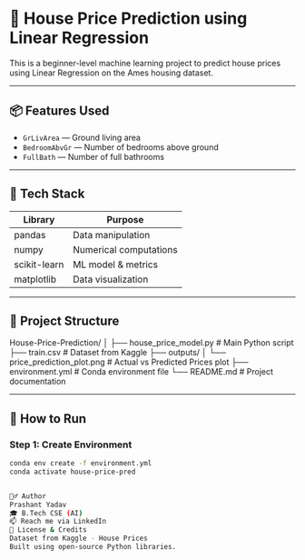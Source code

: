 # 🏡 House Price Prediction using Linear Regression

This is a beginner-level machine learning project to predict house prices using Linear Regression on the Ames housing dataset.

---

## 📦 Features Used
- `GrLivArea` — Ground living area
- `BedroomAbvGr` — Number of bedrooms above ground
- `FullBath` — Number of full bathrooms

---

## 🔧 Tech Stack

| Library       | Purpose                      |
|---------------|------------------------------|
| pandas        | Data manipulation            |
| numpy         | Numerical computations       |
| scikit-learn  | ML model & metrics           |
| matplotlib    | Data visualization           |

---

## 📂 Project Structure


House-Price-Prediction/
│
├── house_price_model.py # Main Python script
├── train.csv # Dataset from Kaggle
├── outputs/
│ └── price_prediction_plot.png # Actual vs Predicted Prices plot
├── environment.yml # Conda environment file
└── README.md # Project documentation


---

## 🚀 How to Run

### Step 1: Create Environment

```bash
conda env create -f environment.yml
conda activate house-price-pred


🙋‍♂️ Author
Prashant Yadav
🎓 B.Tech CSE (AI)
📫 Reach me via LinkedIn
📜 License & Credits
Dataset from Kaggle - House Prices
Built using open-source Python libraries.
